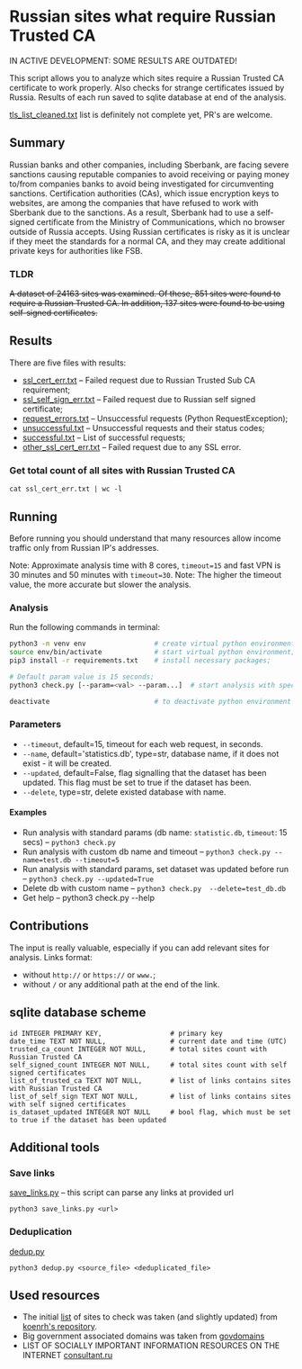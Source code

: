 # Russian sites what require Russian Trusted CA

IN ACTIVE DEVELOPMENT: SOME RESULTS ARE OUTDATED!

This script allows you to analyze which sites require a Russian Trusted CA certificate to work properly. Also checks for strange certificates issued by Russia.
Results of each run saved to sqlite database at end of the analysis.

[tls_list_cleaned.txt](tls_list_cleaned.txt) list is definitely not complete yet, PR's are welcome.

## Summary

Russian banks and other companies, including Sberbank, are facing severe sanctions causing reputable companies to avoid receiving or paying money to/from companies banks to avoid being investigated for circumventing sanctions. Certification authorities (CAs), which issue encryption keys to websites, are among the companies that have refused to work with Sberbank due to the sanctions. As a result, Sberbank had to use a self-signed certificate from the Ministry of Communications, which no browser outside of Russia accepts. Using Russian certificates is risky as it is unclear if they meet the standards for a normal CA, and they may create additional private keys for authorities like FSB.

### TLDR

~~A dataset of 24163 sites was examined. Of these, 851 sites were found to require a Russian Trusted CA. In addition, 137 sites were found to be using self-signed certificates.~~

## Results

There are five files with results:

- [ssl_cert_err.txt](ssl_cert_err.txt) – Failed request due to Russian Trusted Sub CA requirement;
- [ssl_self_sign_err.txt](ssl_self_sign_err.txt) – Failed request due to Russian self signed certificate;
- [request_errors.txt](request_errors.txt) – Unsuccessful requests (Python RequestException);
- [unsuccessful.txt](unsuccessful.txt) – Unsuccessful requests and their status codes;
- [successful.txt](successful.txt) – List of successful requests;
- [other_ssl_cert_err.txt](other_ssl_cert_err.txt) – Failed request due to any SSL error.

### Get total count of all sites with Russian Trusted CA

    cat ssl_cert_err.txt | wc -l

## Running

Before running you should understand that many resources allow income traffic only from Russian IP's addresses.

Note: Approximate analysis time with 8 cores, `timeout=15` and fast VPN is 30 minutes and 50 minutes with `timeout=30`. Note: The higher the timeout value, the more accurate but slower the analysis.

### Analysis

Run the following commands in terminal:

```bash
python3 -m venv env                 # create virtual python environment;
source env/bin/activate             # start virtual python environment;
pip3 install -r requirements.txt    # install necessary packages;

# Default param value is 15 seconds;
python3 check.py [--param=<val> --param...]  # start analysis with specified timeout param, see "Parameters" and "Examples" sections;

deactivate                          # to deactivate python environment
```

### Parameters

- `--timeout`, default=15, timeout for each web request, in seconds.
- `--name`, default='statistics.db', type=str, database name, if it does not exist - it will be created.
- `--updated`, default=False, flag signalling that the dataset has been updated. This flag must be set to true if the dataset has been.
- `--delete`, type=str, delete existed database with name.

#### Examples

- Run analysis with standard params (db name: `statistic.db`, `timeout`: 15 secs) – `python3 check.py`
- Run analysis with custom db name and timeout – `python3 check.py --name=test.db --timeout=5`
- Run analysis with standard params, set dataset was updated before run – `python3 check.py --updated=True`
- Delete db with custom name – `python3 check.py  --delete=test_db.db`
- Get help – python3 check.py --help

## Contributions

The input is really valuable, especially if you can add relevant sites for analysis.
Links format:

- without `http://` or `https://` or `www.`;
- without `/` or any additional path at the end of the link.

## sqlite database scheme

    id INTEGER PRIMARY KEY,                 # primary key
    date_time TEXT NOT NULL,                # current date and time (UTC)
    trusted_ca_count INTEGER NOT NULL,      # total sites count with Russian Trusted CA
    self_signed_count INTEGER NOT NULL,     # total sites count with self signed certificates
    list_of_trusted_ca TEXT NOT NULL,       # list of links contains sites with Russian Trusted CA
    list_of_self_sign TEXT NOT NULL,        # list of links contains sites with self signed certificates
    is_dataset_updated INTEGER NOT NULL     # bool flag, which must be set to true if the dataset has been updated

## Additional tools

### Save links

[save_links.py](save_links.py) – this script can parse any links at provided url

`python3 save_links.py <url>`

### Deduplication

[dedup.py](dedup.py)

`python3 dedup.py <source_file> <deduplicated_file>`

## Used resources

- The initial [list](tls_list_cleaned.txt) of sites to check was taken (and slightly updated) from [koenrh's repository](https://github.com/koenrh/russian-trusted-root-ca).
- Big government associated domains was taken from [govdomains](https://github.com/infoculture/govdomains)
- LIST OF SOCIALLY IMPORTANT INFORMATION RESOURCES ON THE INTERNET [consultant.ru](http://www.consultant.ru/document/cons_doc_LAW_349660/5715f8a0641b857e9e101510d765f9671e6b716a/)

